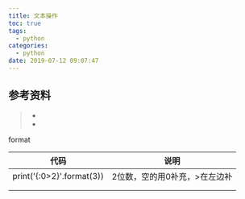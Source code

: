 ```yaml
---
title: 文本操作
toc: true
tags:
  - python
categories:
  - python
date: 2019-07-12 09:07:47
---
```






## 参考资料
> - []()
> - []()


format

| 代码                        | 说明               |
| ------------------------- | ---------------- |
| print('{:0>2}'.format(3)) | 2位数，空的用0补充，>在左边补 |
|                           |                  |
|                           |                  |


